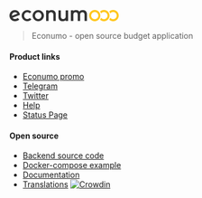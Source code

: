![This is an image](econumo.png)

> Econumo - open source budget application

#### Product links
- [Econumo promo](https://econumo.com)
- [Telegram](https://t.me/econumo)
- [Twitter](https://twitter.com/econumo)
- [Help](https://help.econumo.com)
- [Status Page](https://status.econumo.com)

#### Open source
- [Backend source code](https://github.com/econumo/api-backend)
- [Docker-compose example](examples/docker-compose.yml)
- [Documentation](https://github.com/econumo/help)
- [Translations](https://crowdin.com/project/econumo) [![Crowdin](https://badges.crowdin.net/econumo/localized.svg)](https://crowdin.com/project/econumo)
